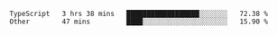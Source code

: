<!--START_SECTION:waka-->

```text
TypeScript   3 hrs 38 mins   ██████████████████░░░░░░░   72.38 %
Other        47 mins         ████░░░░░░░░░░░░░░░░░░░░░   15.90 %
```

<!--END_SECTION:waka-->
